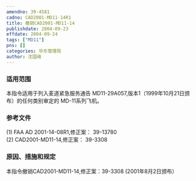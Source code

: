 ```yaml
---
amendno: 39-4581  
cadno: CAD2001-MD11-14R1  
title: 撤销CAD2001-MD11-14  
publishdate: 2004-09-23  
effdate: 2004-09-24  
tags: ["MD11"]  
pns: []  
categories: 华东管理局  
author: 沈国峰  
---
```

  
### 适用范围  
本指令适用于列入麦道紧急服务通告 MD11-29A057,版本1（1999年10月21日颁布）的任何类别审定的 MD-11系列飞机。  
  
<!--more-->  
### 参考文件  
(1) FAA AD 2001-14-08R1,修正案： 39-13780  
(2) CAD2001-MD11-14,修正案： 39-3308  
  
### 原因、措施和规定  
  
本指令撤销CAD2001-MD11-14,修正案：39-3308 (2001年8月2日颁布）  
